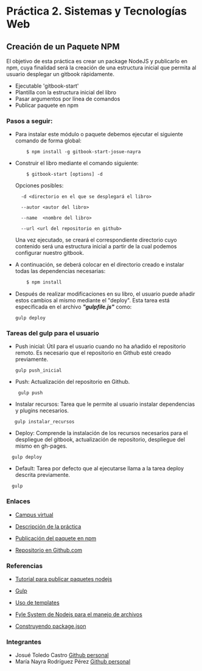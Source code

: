 # Práctica 2. Sistemas y Tecnologías Web

## Creación de un Paquete NPM

El objetivo de esta práctica es crear un package NodeJS y publicarlo en npm, cuya finalidad será la creación de una estructura inicial 
que permita al usuario desplegar un gitbook rápidamente.

- Ejecutable 'gitbook-start'
- Plantilla con la estructura inicial del libro
- Pasar argumentos por línea de comandos
- Publicar paquete en npm


### Pasos a seguir: 

- Para instalar este módulo o paquete debemos ejecutar el siguiente comando de forma global:
    
    ```
        $ npm install -g gitbook-start-josue-nayra
    ```

- Construir el libro mediante el comando siguiente: 
    
    ```
        $ gitbook-start [options] -d 
    ```
    Opciones posibles:
        
        -d <directorio en el que se desplegará el libro>
        
        --autor <autor del libro>
        
        --name  <nombre del libro>
        
        --url <url del repositorio en github>
    

   Una vez ejecutado, se creará el correspondiente directorio cuyo contenido será una estructura inicial a partir de la cual podemos configurar nuestro gitbook.

- A continuación, se deberá colocar en el directorio creado e instalar todas las dependencias necesarias:

    ```bash 
        $ npm install
    ```

- Después de realizar modificaciones en su libro, el usuario puede añadir estos cambios al mismo mediante el "deploy". 
  Esta tarea está especificada en el archivo ***"gulpfile.js"*** como: 
  
    ```
    gulp deploy
    ```

### Tareas del gulp para el usuario

 - Push inicial: Útil para el usuario cuando no ha añadido el repositorio remoto. Es necesario que el repositorio en Github esté creado previamente.
    ```
    gulp push_inicial
    ```
    
 - Push: Actualización del repositorio en Github.
   ```
    gulp push
   ```
 
 - Instalar recursos: Tarea que le permite al usuario instalar dependencias y plugins necesarios.
 ```
    gulp instalar_recursos
 ```
 
 - Deploy: Comprende la instalación de los recursos necesarios para el despliegue del gitbook, actualización de repositorio, despliegue del mismo en gh-pages. 
  ```
    gulp deploy
  ```
  
 - Default: Tarea por defecto que al ejecutarse llama a la tarea deploy descrita previamente.
  ```
    gulp
  ```

### Enlaces

- [Campus virtual](https://campusvirtual.ull.es/1617/course/view.php?id=1175)

- [Descripción de la práctica](https://casianorodriguezleon.gitbooks.io/ull-esit-1617/content/practicas/practicanm.html)

- [Publicación del paquete en npm](https://www.npmjs.com/package/gitbook-start-josue-nayra)

- [Repositorio en Github.com](https://github.com/ULL-ESIT-SYTW-1617/creacion-de-paquetes-y-modulos-en-nodejs-josue-nayra)



### Referencias

- [Tutorial para publicar paquetes nodejs](https://casianorodriguezleon.gitbooks.io/ull-esit-1617/content/apuntes/nodejspackages.html)

- [Gulp](https://casianorodriguezleon.gitbooks.io/ull-esit-1617/content/apuntes/gulp/)

- [Uso de templates](https://www.npmjs.com/package/ejs)

- [Fyle System de Nodejs para el manejo de archivos](https://casianorodriguezleon.gitbooks.io/ull-esit-1617/content/apuntes/fs.html)

- [Construyendo package.json](https://docs.npmjs.com/files/package.json)



### Integrantes

- Josué Toledo Castro
    [Github personal](www.github.com/JosueTC94)
- María Nayra Rodríguez Pérez
    [Github personal](www.github.com/alu0100406122)
